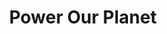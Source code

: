 ---
layout: post
category: festival
title: Power Our Planet
startdate: 2023-06-23
enddate: 2023-06-23
artists: 
- Lenny Kravitz
- Billie Eilish
- H.E.R.
- Finneas
- Jon Batiste
- Mosimann
place: 
- Champs de Mars
country: France
city: Paris
---